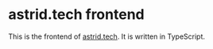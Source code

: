 # astrid.tech frontend

This is the frontend of [astrid.tech](https://astrid.tech). It is written in TypeScript.
